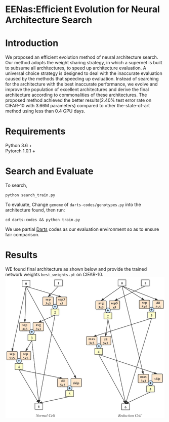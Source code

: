 # EENas:Efficient Evolution for Neural Architecture Search

# Introduction
We proposed an efficient evolution method of neural architecture search. Our method adopts the weight sharing strategy, in which a supernet is built to subsume all architectures, to speed up architecture evaluation. A universal choice strategy is designed to deal with the inaccurate evaluation caused by the methods that speeding up evaluation. Instead of searching for the architecture with the best inaccurate performance, we evolve and improve the population of excellent architectures and derive the final architecture according to commonalities of these architectures. The proposed method achieved the better results(2.40\% test error rate on CIFAR-10 with 3.66M parameters) compared to other the-state-of-art method using less than 0.4 GPU days.

# Requirements
Python 3.6 +  
Pytorch 1.0.1 +

# Search and Evaluate
To search,
```
python search_train.py
```
To evaluate,
Change `genome` of `darts-codes/genotypes.py` into the architecture found, then run:
```
cd darts-codes && python train.py
```

We use partial [Darts](https://github.com/quark0/darts) codes as our evaluation environment so as to ensure fair comparison.

# Results
WE found final architecture as shown below and provide the trained network weights `best_weights.pt` on CIFAR-10.
![cells](https://github.com/czhhbp/EENas/blob/master/cells.png)
